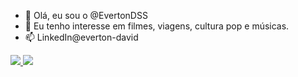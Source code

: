 - 👋 Olá, eu sou o @EvertonDSS
- 👀 Eu tenho interesse em filmes, viagens, cultura pop e músicas. 
- 📫 LinkedIn@everton-david 
<a href="https://www.linkedin.com/in/everton-david/" target="_blank">
    <img src="https://img.shields.io/badge/LinkedIn-0077B5?style=for-the-badge&logo=linkedin&logoColor=white" />
  </a>
<img src="https://github-readme-stats.vercel.app/api?username=EvertonDSS&show_icons=true&theme=radical&include_all_commits=true&count_private=true" />
<!---
EvertonDSS/EvertonDSS is a ✨ special ✨ repository because its `README.md` (this file) appears on your GitHub profile.
You can click the Preview link to take a look at your changes.
--->
